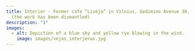 ```yaml
---
title: Interior - Former cafe “Livėja” in Vilnius, Gedimino Avenue 30, Lithuania
  (the work has been dismantled)
description: "1"
images:
  - alt: Depiction of a blue sky and yellow rye blowing in the wind.
    image: images/vejas_interjeras.jpg
---
```

